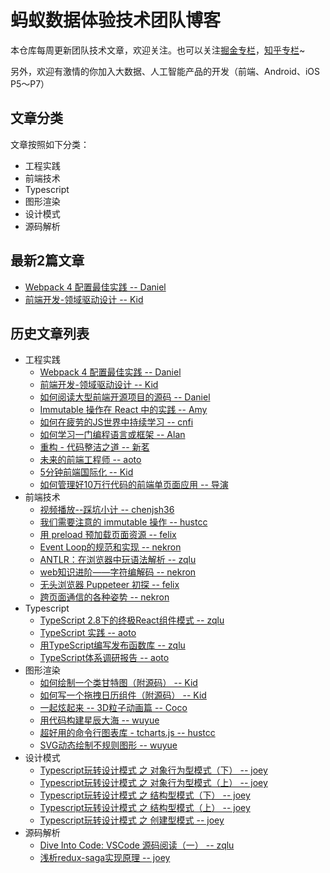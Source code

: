 # 蚂蚁数据体验技术团队博客
本仓库每周更新团队技术文章，欢迎关注。也可以关注[掘金专栏](https://juejin.im/user/59659aff5188250cf956e6dd)，[知乎专栏](https://zhuanlan.zhihu.com/front)~

另外，欢迎有激情的你加入大数据、人工智能产品的开发（前端、Android、iOS P5～P7）

## 文章分类
文章按照如下分类：
 - 工程实践
 - 前端技术
 - Typescript
 - 图形渲染
 - 设计模式
 - 源码解析

## 最新2篇文章
 - [Webpack 4 配置最佳实践 -- Daniel](https://github.com/ProtoTeam/blog/blob/master/201806/3.md)
 - [前端开发-领域驱动设计 -- Kid](https://github.com/ProtoTeam/blog/blob/master/201806/2.md)

## 历史文章列表
* 工程实践
    * [Webpack 4 配置最佳实践 -- Daniel](https://github.com/ProtoTeam/blog/blob/master/201806/3.md)
    * [前端开发-领域驱动设计 -- Kid](https://github.com/ProtoTeam/blog/blob/master/201806/2.md)
    * [如何阅读大型前端开源项目的源码 -- Daniel](https://github.com/ProtoTeam/blog/blob/master/201805/3.md)
    * [Immutable 操作在 React 中的实践 -- Amy](https://github.com/ProtoTeam/blog/blob/master/201805/2.md)
    * [如何在疲劳的JS世界中持续学习 -- cnfi](https://github.com/ProtoTeam/blog/blob/master/201805/1.md)
    * [如何学习一门编程语言或框架 -- Alan](https://github.com/ProtoTeam/blog/blob/master/201803/1.md)
    * [重构 - 代码整洁之道 -- 新茗](https://github.com/ProtoTeam/blog/blob/master/201801/3.md)
    * [未来的前端工程师 -- aoto](https://github.com/ProtoTeam/blog/blob/master/201712/1.md)
    * [5分钟前端国际化 -- Kid](https://github.com/ProtoTeam/blog/blob/master/201710/1.md)
    * [如何管理好10万行代码的前端单页面应用 -- 导演](https://github.com/ProtoTeam/blog/blob/master/201709/1.md)
* 前端技术
    * [视频播放--踩坑小计 -- chenjsh36](https://github.com/ProtoTeam/blog/blob/master/201806/1.md)
    * [我们需要注意的 immutable 操作 -- hustcc](https://github.com/ProtoTeam/blog/blob/master/201803/3.md)
    * [用 preload 预加载页面资源 -- felix](https://github.com/ProtoTeam/blog/blob/master/201802/1.md)
    * [Event Loop的规范和实现 -- nekron](https://github.com/ProtoTeam/blog/blob/master/201801/2.md)
    * [ANTLR：在浏览器中玩语法解析 -- zqlu](https://github.com/ProtoTeam/blog/blob/master/201712/2.md)
    * [web知识进阶——字符编解码 -- nekron](https://github.com/ProtoTeam/blog/blob/master/201712/3.md)
    * [无头浏览器 Puppeteer 初探 -- felix](https://github.com/ProtoTeam/blog/blob/master/201710/2.md)
    * [跨页面通信的各种姿势 -- nekron](https://github.com/ProtoTeam/blog/blob/master/201709/3.md)
* Typescript
    * [TypeScript 2.8下的终极React组件模式 -- zqlu](https://github.com/ProtoTeam/blog/blob/master/201805/4.md)
    * [TypeScript 实践 -- aoto](https://github.com/ProtoTeam/blog/blob/master/201803/2.md)
    * [用TypeScript编写发布函数库 -- zqlu](https://github.com/ProtoTeam/blog/blob/master/201711/4.md)
    * [TypeScript体系调研报告 -- aoto](https://github.com/ProtoTeam/blog/blob/master/201709/2.md)
* 图形渲染
    * [如何绘制一个类甘特图（附源码） -- Kid](https://github.com/ProtoTeam/blog/blob/master/201804/2.md)
    * [如何写一个拖拽日历组件（附源码） -- Kid](https://github.com/ProtoTeam/blog/blob/master/201804/1.md)
    * [一起炫起来 -- 3D粒子动画篇 -- Coco](https://github.com/ProtoTeam/blog/blob/master/201711/1.md)
    * [用代码构建星辰大海 -- wuyue](https://github.com/ProtoTeam/blog/blob/master/201711/2.md)
    * [超好用的命令行图表库 - tcharts.js -- hustcc](https://github.com/ProtoTeam/blog/blob/master/201711/3.md)
    * [SVG动态绘制不规则图形 -- wuyue](https://github.com/ProtoTeam/blog/blob/master/201710/4.md)
* 设计模式
    * [Typescript玩转设计模式 之 对象行为型模式（下） -- joey](https://github.com/ProtoTeam/blog/blob/master/201802/2.md)
    * [Typescript玩转设计模式 之 对象行为型模式（上） -- joey](https://github.com/ProtoTeam/blog/blob/master/201801/1.md)
    * [Typescript玩转设计模式 之 结构型模式（下） -- joey](https://github.com/ProtoTeam/blog/blob/master/201801/4.md)
    * [Typescript玩转设计模式 之 结构型模式（上） -- joey](https://github.com/ProtoTeam/blog/blob/master/201712/4.md)
    * [Typescript玩转设计模式 之 创建型模式 -- joey](https://github.com/ProtoTeam/blog/blob/master/201711/5.md)
* 源码解析
    * [Dive Into Code: VSCode 源码阅读（一） -- zqlu](https://github.com/ProtoTeam/blog/blob/master/201804/3.md)
    * [浅析redux-saga实现原理 -- joey](https://github.com/ProtoTeam/blog/blob/master/201710/3.md)